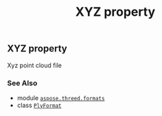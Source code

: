 ﻿---
title: XYZ property
second_title: Aspose.3D for Python via .NET API References
description: 
type: docs
weight: 550
url: /python-net/aspose.threed.formats/plyformat/xyz/
is_root: false
---

## XYZ property


Xyz point cloud file

### See Also
* module [`aspose.threed.formats`](../../)
* class [`PlyFormat`](/3d/python-net/aspose.threed.formats/plyformat)
